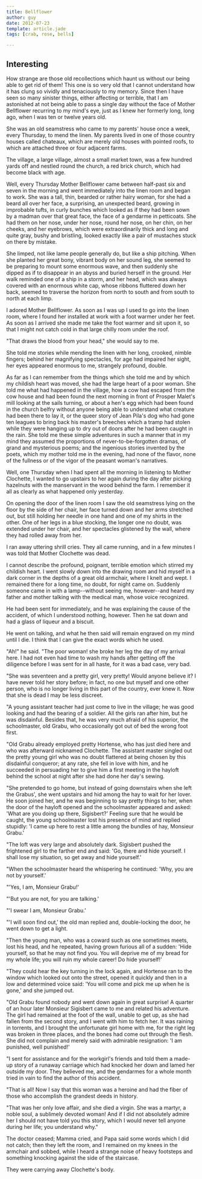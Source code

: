 ```yaml
---
title: Bellflower
author: guy
date: 2012-07-23
template: article.jade
tags: [crab, rose, bells]

---
```


## Interesting

How strange are those old recollections which haunt us without our being able to get rid of them! This one is so very old that I cannot understand how it has clung so vividly and tenaciously to my memory. Since then I have seen so many sinister things, either affecting or terrible, that I am astonished at not being able to pass a single day without the face of Mother Bellflower recurring to my mind's eye, just as I knew her formerly long, long ago, when I was ten or twelve years old. <span class="more"></span>

She was an old seamstress who came to my parents' house once a week, every Thursday, to mend the linen. My parents lived in one of those country houses called chateaux, which are merely old houses with pointed roofs, to which are attached three or four adjacent farms.

The village, a large village, almost a small market town, was a few hundred yards off and nestled round the church, a red brick church, which had become black with age.

Well, every Thursday Mother Bellflower came between half-past six and seven in the morning and went immediately into the linen room and began to work. She was a tall, thin, bearded or rather hairy woman, for she had a beard all over her face, a surprising, an unexpected beard, growing in improbable tufts, in curly bunches which looked as if they had been sown by a madman over that great face, the face of a gendarme in petticoats. She had them on her nose, under her nose, round her nose, on her chin, on her cheeks, and her eyebrows, which were extraordinarily thick and long and quite gray, bushy and bristling, looked exactly like a pair of mustaches stuck on there by mistake.

She limped, not like lame people generally do, but like a ship pitching. When she planted her great bony, vibrant body on her sound leg, she seemed to be preparing to mount some enormous wave, and then suddenly she dipped as if to disappear in an abyss and buried herself in the ground. Her walk reminded one of a ship in a storm, and her head, which was always covered with an enormous white cap, whose ribbons fluttered down her back, seemed to traverse the horizon from north to south and from south to north at each limp.

I adored Mother Bellflower. As soon as I was up I used to go into the linen room, where I found her installed at work with a foot warmer under her feet. As soon as I arrived she made me take the foot warmer and sit upon it, so that I might not catch cold in that large chilly room under the roof.

"That draws the blood from your head," she would say to me.

She told me stories while mending the linen with her long, crooked, nimble fingers; behind her magnifying spectacles, for age had impaired her sight, her eyes appeared enormous to me, strangely profound, double.

As far as I can remember from the things which she told me and by which my childish heart was moved, she had the large heart of a poor woman. She told me what had happened in the village, how a cow had escaped from the cow house and had been found the next morning in front of Prosper Malet's mill looking at the sails turning, or about a hen's egg which had been found in the church belfry without anyone being able to understand what creature had been there to lay it, or the queer story of Jean Pila's dog who had gone ten leagues to bring back his master's breeches which a tramp had stolen while they were hanging up to dry out of doors after he had been caught in the rain. She told me these simple adventures in such a manner that in my mind they assumed the proportions of never-to-be-forgotten dramas, of grand and mysterious poems; and the ingenious stories invented by the poets, which my mother told me in the evening, had none of the flavor, none of the fullness or of the vigor of the peasant woman's narratives.

Well, one Thursday when I had spent all the morning in listening to Mother Clochette, I wanted to go upstairs to her again during the day after picking hazelnuts with the manservant in the wood behind the farm. I remember it all as clearly as what happened only yesterday.

On opening the door of the linen room I saw the old seamstress lying on the floor by the side of her chair, her face turned down and her arms stretched out, but still holding her needle in one hand and one of my shirts in the other. One of her legs in a blue stocking, the longer one no doubt, was extended under her chair, and her spectacles glistened by the wall, where they had rolled away from her.

I ran away uttering shrill cries. They all came running, and in a few minutes I was told that Mother Clochette was dead.

I cannot describe the profound, poignant, terrible emotion which stirred my childish heart. I went slowly down into the drawing room and hid myself in a dark corner in the depths of a great old armchair, where I knelt and wept. I remained there for a long time, no doubt, for night came on. Suddenly someone came in with a lamp--without seeing me, however--and heard my father and mother talking with the medical man, whose voice recognized.

He had been sent for immediately, and he was explaining the cause of the accident, of which I understood nothing, however. Then he sat down and had a glass of liqueur and a biscuit.

He went on talking, and what he then said will remain engraved on my mind until I die. I think that I can give the exact words which he used.

"Ah!" he said. "The poor woman! she broke her leg the day of my arrival here. I had not even had time to wash my hands after getting off the diligence before I was sent for in all haste, for it was a bad case, very bad.

"She was seventeen and a pretty girl, very pretty! Would anyone believe it? I have never told her story before; in fact, no one but myself and one other person, who is no longer living in this part of the country, ever knew it. Now that she is dead I may be less discreet.

"A young assistant teacher had just come to live in the village; he was good looking and had the bearing of a soldier. All the girls ran after him, but he was disdainful. Besides that, he was very much afraid of his superior, the schoolmaster, old Grabu, who occasionally got out of bed the wrong foot first.

"Old Grabu already employed pretty Hortense, who has just died here and who was afterward nicknamed Clochette. The assistant master singled out the pretty young girl who was no doubt flattered at being chosen by this disdainful conqueror; at any rate, she fell in love with him, and he succeeded in persuading her to give him a first meeting in the hayloft behind the school at night after she had done her day's sewing.

"She pretended to go home, but instead of going downstairs when she left the Grabus', she went upstairs and hid among the hay to wait for her lover. He soon joined her, and he was beginning to say pretty things to her, when the door of the hayloft opened and the schoolmaster appeared and asked: 'What are you doing up there, Sigisbert?' Feeling sure that he would be caught, the young schoolmaster lost his presence of mind and replied stupidly: 'I came up here to rest a little among the bundles of hay, Monsieur Grabu.'

"The loft was very large and absolutely dark. Sigisbert pushed the frightened girl to the farther end and said: 'Go, there and hide yourself. I shall lose my situation, so get away and hide yourself.'

"When the schoolmaster heard the whispering he continued: 'Why, you are not by yourself.'

"'Yes, I am, Monsieur Grabu!'

"'But you are not, for you are talking.'

"'I swear I am, Monsieur Grabu.'

"'I will soon find out,' the old man replied and, double-locking the door, he went down to get a light.

"Then the young man, who was a coward such as one sometimes meets, lost his head, and he repeated, having grown furious all of a sudden: 'Hide yourself, so that he may not find you. You will deprive me of my bread for my whole life; you will ruin my whole career! Do hide yourself!'

"They could hear the key turning in the lock again, and Hortense ran to the window which looked out onto the street, opened it quickly and then in a low and determined voice said: 'You will come and pick me up when he is gone,' and she jumped out.

"Old Grabu found nobody and went down again in great surprise! A quarter of an hour later Monsieur Sigisbert came to me and related his adventure. The girl had remained at the foot of the wall, unable to get up, as she had fallen from the second story, and I went with him to fetch her. It was raining in torrents, and I brought the unfortunate girl home with me, for the right leg was broken in three places, and the bones had come out through the flesh. She did not complain and merely said with admirable resignation: 'I am punished, well punished!'

"I sent for assistance and for the workgirl's friends and told them a made-up story of a runaway carriage which had knocked her down and lamed her outside my door. They believed me, and the gendarmes for a whole month tried in vain to find the author of this accident.

"That is all! Now I say that this woman was a heroine and had the fiber of those who accomplish the grandest deeds in history.

"That was her only love affair, and she died a virgin. She was a martyr, a noble soul, a sublimely devoted woman! And if I did not absolutely admire her I should not have told you this story, which I would never tell anyone during her life; you understand why."

The doctor ceased; Mamma cried, and Papa said some words which I did not catch; then they left the room, and I remained on my knees in the armchair and sobbed, while I heard a strange noise of heavy footsteps and something knocking against the side of the staircase.

They were carrying away Clochette's body. 
